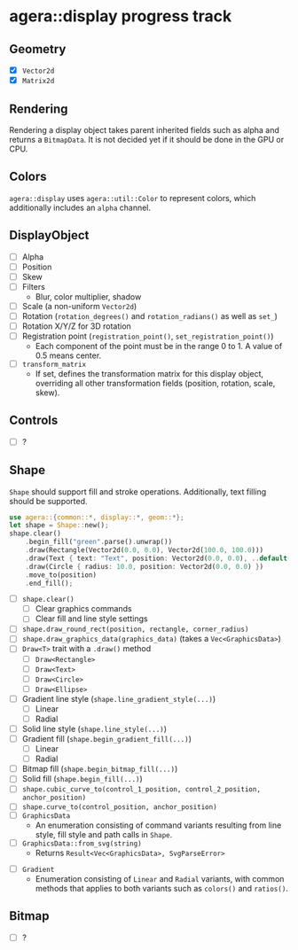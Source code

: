 # agera::display progress track

## Geometry

* [x] `Vector2d`
* [x] `Matrix2d`

## Rendering

Rendering a display object takes parent inherited fields such as alpha and returns a `BitmapData`. It is not decided yet if it should be done in the GPU or CPU.

## Colors

`agera::display` uses `agera::util::Color` to represent colors, which additionally includes an `alpha` channel.

## DisplayObject

* [ ] Alpha
* [ ] Position
* [ ] Skew
* [ ] Filters
  - Blur, color multiplier, shadow
* [ ] Scale (a non-uniform `Vector2d`)
* [ ] Rotation (`rotation_degrees()` and `rotation_radians()` as well as `set_`)
* [ ] Rotation X/Y/Z for 3D rotation
* [ ] Registration point (`registration_point()`, `set_registration_point()`)
  - Each component of the point must be in the range 0 to 1. A value of 0.5 means center.
* [ ] `transform_matrix`
  - If set, defines the transformation matrix for this display object, overriding all other transformation fields (position, rotation, scale, skew).

## Controls

* [ ] ?

## Shape

`Shape` should support fill and stroke operations. Additionally, text filling should be supported.

```rust
use agera::{common::*, display::*, geom::*};
let shape = Shape::new();
shape.clear()
    .begin_fill("green".parse().unwrap())
    .draw(Rectangle(Vector2d(0.0, 0.0), Vector2d(100.0, 100.0)))
    .draw(Text { text: "Text", position: Vector2d(0.0, 0.0), ..default() })
    .draw(Circle { radius: 10.0, position: Vector2d(0.0, 0.0) })
    .move_to(position)
    .end_fill();
```

* [ ] `shape.clear()`
  - [ ] Clear graphics commands
  - [ ] Clear fill and line style settings
* [ ] `shape.draw_round_rect(position, rectangle, corner_radius)`
* [ ] `shape.draw_graphics_data(graphics_data)` (takes a `Vec<GraphicsData>`)
* [ ] `Draw<T>` trait with a `.draw()` method
  - [ ] `Draw<Rectangle>`
  - [ ] `Draw<Text>`
  - [ ] `Draw<Circle>`
  - [ ] `Draw<Ellipse>`
* [ ] Gradient line style (`shape.line_gradient_style(...)`)
  - [ ] Linear
  - [ ] Radial
* [ ] Solid line style (`shape.line_style(...)`)
* [ ] Gradient fill (`shape.begin_gradient_fill(...)`)
  - [ ] Linear
  - [ ] Radial
* [ ] Bitmap fill (`shape.begin_bitmap_fill(...)`)
* [ ] Solid fill (`shape.begin_fill(...)`)
* [ ] `shape.cubic_curve_to(control_1_position, control_2_position, anchor_position)`
* [ ] `shape.curve_to(control_position, anchor_position)`
* [ ] `GraphicsData`
  - An enumeration consisting of command variants resulting from line style, fill style and path calls in `Shape`.
* [ ] `GraphicsData::from_svg(string)`
  - Returns `Result<Vec<GraphicsData>, SvgParseError>`
- [ ] `Gradient`
  - Enumeration consisting of `Linear` and `Radial` variants, with common methods that applies to both variants such as `colors()` and `ratios()`.

## Bitmap

* [ ] ?